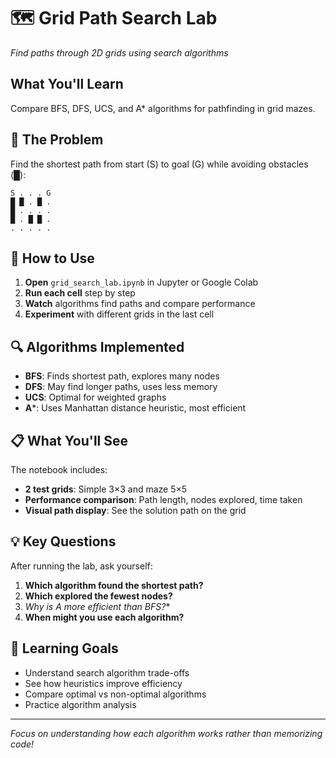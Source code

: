 # 🗺️ Grid Path Search Lab
*Find paths through 2D grids using search algorithms*

## What You'll Learn
Compare BFS, DFS, UCS, and A* algorithms for pathfinding in grid mazes.

## 🎯 The Problem
Find the shortest path from start (S) to goal (G) while avoiding obstacles (█):

```
S . . . G    
█ █ . █ .    
█ . . . .    
█ . █ █ .    
. . . . .    
```

## 🚀 How to Use
1. **Open** `grid_search_lab.ipynb` in Jupyter or Google Colab
2. **Run each cell** step by step
3. **Watch** algorithms find paths and compare performance
4. **Experiment** with different grids in the last cell

## 🔍 Algorithms Implemented
- **BFS**: Finds shortest path, explores many nodes
- **DFS**: May find longer paths, uses less memory  
- **UCS**: Optimal for weighted graphs
- **A***: Uses Manhattan distance heuristic, most efficient

## 📋 What You'll See
The notebook includes:
- **2 test grids**: Simple 3×3 and maze 5×5
- **Performance comparison**: Path length, nodes explored, time taken
- **Visual path display**: See the solution path on the grid

## 💡 Key Questions
After running the lab, ask yourself:
1. **Which algorithm found the shortest path?**
2. **Which explored the fewest nodes?** 
3. **Why is A* more efficient than BFS?**
4. **When might you use each algorithm?**

## 🎯 Learning Goals
- Understand search algorithm trade-offs
- See how heuristics improve efficiency
- Compare optimal vs non-optimal algorithms
- Practice algorithm analysis

---
*Focus on understanding how each algorithm works rather than memorizing code!*
